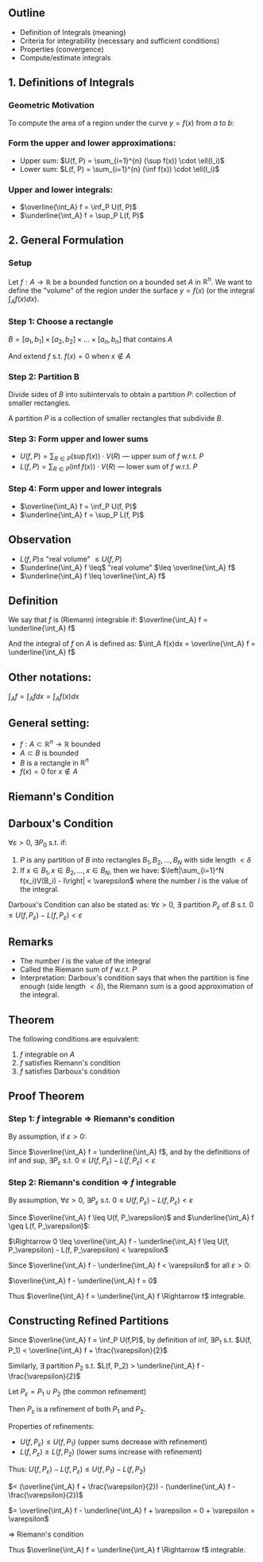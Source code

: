 ## Outline

- Definition of Integrals (meaning)
- Criteria for integrability (necessary and sufficient conditions)
- Properties (convergence)
- Compute/estimate integrals

## 1. Definitions of Integrals

### Geometric Motivation

To compute the area of a region under the curve $y = f(x)$ from $a$ to $b$:
### Form the upper and lower approximations:

- Upper sum: $U(f, P) = \sum_{i=1}^{n} (\sup f(x)) \cdot \ell(I_i)$
- Lower sum: $L(f, P) = \sum_{i=1}^{n} (\inf f(x)) \cdot \ell(I_i)$

### Upper and lower integrals:

- $\overline{\int_A} f = \inf_P U(f, P)$
- $\underline{\int_A} f = \sup_P L(f, P)$

## 2. General Formulation

### Setup

Let $f: A \to \mathbb{R}$ be a bounded function on a bounded set $A$ in $\mathbb{R}^n$.  We want to define the "volume" of the region under the surface $y = f(x)$ (or the integral $\int_A f(x) dx$).

### Step 1: Choose a rectangle

$B = [a_1, b_1] \times [a_2, b_2] \times ... \times [a_n, b_n]$ that contains $A$

And extend $f$ s.t. $f(x) = 0$ when $x \notin A$

### Step 2: Partition B

Divide sides of $B$ into subintervals to obtain a partition $P$: collection of smaller rectangles.

A partition $P$ is a collection of smaller rectangles that subdivide $B$.

### Step 3: Form upper and lower sums

- $U(f, P) = \sum_{R \in P} (\sup f(x)) \cdot V(R)$ — upper sum of $f$ w.r.t. $P$
- $L(f, P) = \sum_{R \in P} (\inf f(x)) \cdot V(R)$ — lower sum of $f$ w.r.t. $P$

### Step 4: Form upper and lower integrals

- $\overline{\int_A} f = \inf_P U(f, P)$
- $\underline{\int_A} f = \sup_P L(f, P)$

## Observation

- $L(f, P) \leq$ "real volume" $\leq U(f, P)$
- $\underline{\int_A} f \leq$ "real volume" $\leq \overline{\int_A} f$
- $\underline{\int_A} f \leq \overline{\int_A} f$

## Definition

We say that $f$ is (Riemann) integrable if: $\overline{\int_A} f = \underline{\int_A} f$

And the integral of $f$ on $A$ is defined as: $\int_A f(x)dx = \overline{\int_A} f = \underline{\int_A} f$

## Other notations:

$\int_A f = \int_A f dx = \int_A f(x) dx$

## General setting:

- $f: A \subset \mathbb{R}^n \to \mathbb{R}$ bounded
- $A \subset B$ is bounded
- $B$ is a rectangle in $\mathbb{R}^n$
- $f(x) = 0$ for $x \notin A$

## Riemann's Condition



## Darboux's Condition

$\forall \varepsilon > 0$, $\exists P_0$ s.t. if:

1. $P$ is any partition of $B$ into rectangles $B_1, B_2, ..., B_N$ with side length $< \delta$
2. If $x \in B_1, x \in B_2, ..., x \in B_N$, then we have: $\left|\sum_{i=1}^N f(x_i)V(B_i) - I\right| < \varepsilon$ where the number $I$ is the value of the integral.

Darboux's Condition can also be stated as: $\forall \varepsilon > 0$, $\exists$ partition $P_{\varepsilon}$ of $B$ s.t. $0 \leq U(f, P_{\varepsilon}) - L(f, P_{\varepsilon}) < \varepsilon$

## Remarks

- The number $I$ is the value of the integral
- Called the Riemann sum of $f$ w.r.t. $P$
- Interpretation: Darboux's condition says that when the partition is fine enough (side length $< \delta$), the Riemann sum is a good approximation of the integral.

## Theorem

The following conditions are equivalent:

1. $f$ integrable on $A$
2. $f$ satisfies Riemann's condition
3. $f$ satisfies Darboux's condition

## Proof Theorem

### Step 1: $f$ integrable $\Rightarrow$ Riemann's condition

By assumption, if $\varepsilon > 0$:

Since $\overline{\int_A} f = \underline{\int_A} f$, and by the definitions of inf and sup, $\exists P_\varepsilon$ s.t. $0 \leq U(f, P_\varepsilon) - L(f, P_\varepsilon) < \varepsilon$

### Step 2: Riemann's condition $\Rightarrow$ $f$ integrable

By assumption, $\forall \varepsilon > 0$, $\exists P_\varepsilon$ s.t. $0 \leq U(f, P_\varepsilon) - L(f, P_\varepsilon) < \varepsilon$

Since $\overline{\int_A} f \leq U(f, P_\varepsilon)$ and $\underline{\int_A} f \geq L(f, P_\varepsilon)$:

$\Rightarrow 0 \leq \overline{\int_A} f - \underline{\int_A} f \leq U(f, P_\varepsilon) - L(f, P_\varepsilon) < \varepsilon$

Since $\overline{\int_A} f - \underline{\int_A} f < \varepsilon$ for all $\varepsilon > 0$:

$\overline{\int_A} f - \underline{\int_A} f = 0$

Thus $\overline{\int_A} f = \underline{\int_A} f \Rightarrow f$ integrable.

## Constructing Refined Partitions

Since $\overline{\int_A} f = \inf_P U(f,P)$, by definition of inf, $\exists P_1$ s.t. $U(f, P_1) < \overline{\int_A} f + \frac{\varepsilon}{2}$

Similarly, $\exists$ partition $P_2$ s.t. $L(f, P_2) > \underline{\int_A} f - \frac{\varepsilon}{2}$

Let $P_\varepsilon = P_1 \cup P_2$ (the common refinement)

Then $P_\varepsilon$ is a refinement of both $P_1$ and $P_2$.

Properties of refinements:

- $U(f, P_\varepsilon) \leq U(f, P_1)$ (upper sums decrease with refinement)
- $L(f, P_\varepsilon) \geq L(f, P_2)$ (lower sums increase with refinement)

Thus: $U(f, P_\varepsilon) - L(f, P_\varepsilon) \leq U(f, P_1) - L(f, P_2)$

$< (\overline{\int_A} f + \frac{\varepsilon}{2}) - (\underline{\int_A} f - \frac{\varepsilon}{2})$

$= \overline{\int_A} f - \underline{\int_A} f + \varepsilon = 0 + \varepsilon = \varepsilon$

$\Rightarrow$ Riemann's condition

Thus $\overline{\int_A} f = \underline{\int_A} f \Rightarrow f$ integrable.